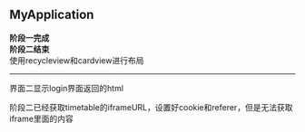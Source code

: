 ## MyApplication
<b>阶段一完成<br>
阶段二结束</b><br>
使用recycleview和cardview进行布局<br>


------
界面二显示login界面返回的html<br>

阶段二已经获取timetable的iframeURL，设置好cookie和referer，但是无法获取iframe里面的内容
